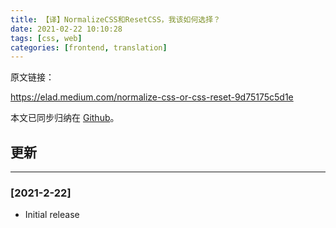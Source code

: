 ```yaml
---
title: 【译】NormalizeCSS和ResetCSS，我该如何选择？
date: 2021-02-22 10:10:28
tags: [css, web]
categories: [frontend, translation]
---
```


原文链接：

https://elad.medium.com/normalize-css-or-css-reset-9d75175c5d1e

本文已同步归纳在 [Github](https://github.com/ddzy/translations)。

## 更新

------

### [2021-2-22]

- Initial release